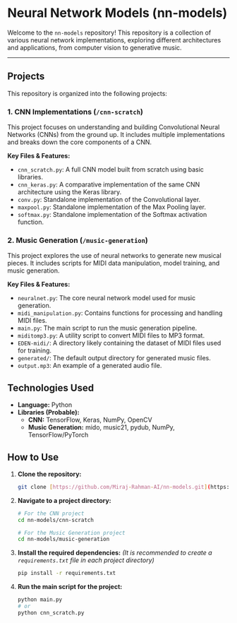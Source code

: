 # Neural Network Models (nn-models)

Welcome to the `nn-models` repository! This repository is a collection of various neural network implementations, exploring different architectures and applications, from computer vision to generative music.

---

## Projects

This repository is organized into the following projects:

### 1. CNN Implementations (`/cnn-scratch`)

This project focuses on understanding and building Convolutional Neural Networks (CNNs) from the ground up. It includes multiple implementations and breaks down the core components of a CNN.

**Key Files & Features:**
* `cnn_scratch.py`: A full CNN model built from scratch using basic libraries.
* `cnn_keras.py`: A comparative implementation of the same CNN architecture using the Keras library.
* `conv.py`: Standalone implementation of the Convolutional layer.
* `maxpool.py`: Standalone implementation of the Max Pooling layer.
* `softmax.py`: Standalone implementation of the Softmax activation function.

### 2. Music Generation (`/music-generation`)

This project explores the use of neural networks to generate new musical pieces. It includes scripts for MIDI data manipulation, model training, and music generation.

**Key Files & Features:**
* `neuralnet.py`: The core neural network model used for music generation.
* `midi_manipulation.py`: Contains functions for processing and handling MIDI files.
* `main.py`: The main script to run the music generation pipeline.
* `miditomp3.py`: A utility script to convert MIDI files to MP3 format.
* `EDEN-midi/`: A directory likely containing the dataset of MIDI files used for training.
* `generated/`: The default output directory for generated music files.
* `output.mp3`: An example of a generated audio file.


## Technologies Used

* **Language:** Python
* **Libraries (Probable):**
    * **CNN:** TensorFlow, Keras, NumPy, OpenCV
    * **Music Generation:** mido, music21, pydub, NumPy, TensorFlow/PyTorch


## How to Use

1.  **Clone the repository:**
    ```bash
    git clone [https://github.com/Miraj-Rahman-AI/nn-models.git](https://github.com/Miraj-Rahman-AI/nn-models.git)
    ```

2.  **Navigate to a project directory:**
    ```bash
    # For the CNN project
    cd nn-models/cnn-scratch

    # For the Music Generation project
    cd nn-models/music-generation
    ```

3.  **Install the required dependencies:**
    *(It is recommended to create a `requirements.txt` file in each project directory)*
    ```bash
    pip install -r requirements.txt
    ```

4.  **Run the main script for the project:**
    ```bash
    python main.py 
    # or
    python cnn_scratch.py
    ```



